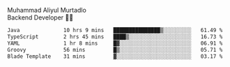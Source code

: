 Muhammad Aliyul Murtadlo
<br>
Backend Developer 👨‍💻
<br>
<!--START_SECTION:waka-->

```txt
Java              10 hrs 9 mins   ███████████████▒░░░░░░░░░   61.49 %
TypeScript        2 hrs 45 mins   ████▒░░░░░░░░░░░░░░░░░░░░   16.73 %
YAML              1 hr 8 mins     █▓░░░░░░░░░░░░░░░░░░░░░░░   06.91 %
Groovy            56 mins         █▒░░░░░░░░░░░░░░░░░░░░░░░   05.71 %
Blade Template    31 mins         ▓░░░░░░░░░░░░░░░░░░░░░░░░   03.17 %
```

<!--END_SECTION:waka-->
